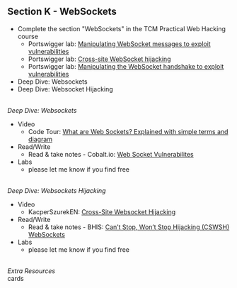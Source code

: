 ## **Section K - WebSockets** <br>
- Complete the section "WebSockets" in the TCM Practical Web Hacking course
   - Portswigger lab: <a href="https://portswigger.net/web-security/websockets/lab-manipulating-messages-to-exploit-vulnerabilities">Manipulating WebSocket messages to exploit vulnerabilities</a>
   - Portswigger lab: <a href="https://portswigger.net/web-security/websockets/cross-site-websocket-hijacking/lab">Cross-site WebSocket hijacking</a>
   - Portswigger lab: <a href="https://portswigger.net/web-security/websockets/lab-manipulating-handshake-to-exploit-vulnerabilities">Manipulating the WebSocket handshake to exploit vulnerabilities</a>
- Deep Dive: Websockets
- Deep Dive: Websocket Hijacking
<br><br>

*Deep Dive: Websockets*
- Video
   - Code Tour: <a href="https://www.youtube.com/watch?v=ub7RVLSn3mc">What are Web Sockets? Explained with simple terms and diagram</a>
- Read/Write
   - Read & take notes - Cobalt.io: <a href="https://www.cobalt.io/blog/web-socket-vulnerabilites">Web Socket Vulnerabilites</a>
- Labs
   - please let me know if you find free
<br><br>

*Deep Dive: Websockets Hijacking*
- Video
   - KacperSzurekEN: <a href="https://www.youtube.com/watch?v=lrPPMDNpgdY">Cross-Site Websocket Hijacking</a>
- Read/Write
   - Read & take notes - BHIS: <a href="https://www.blackhillsinfosec.com/cant-stop-wont-stop-hijacking-websockets/">Can’t Stop, Won’t Stop Hijacking (CSWSH) WebSockets</a>
- Labs
   - please let me know if you find free
<br><br>



*Extra Resources* <br>
cards
